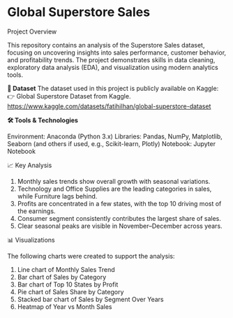 # Global Superstore Sales

Project Overview

This repository contains an analysis of the Superstore Sales dataset, focusing on uncovering insights into sales performance, customer behavior, and profitability trends. The project demonstrates skills in data cleaning, exploratory data analysis (EDA), and visualization using modern analytics tools.

**📂 Dataset**
The dataset used in this project is publicly available on Kaggle:
👉 Global Superstore Dataset from Kaggle.
https://www.kaggle.com/datasets/fatihilhan/global-superstore-dataset

**🛠️ Tools & Technologies**

Environment: Anaconda (Python 3.x)
Libraries: Pandas, NumPy, Matplotlib, Seaborn (and others if used, e.g., Scikit-learn, Plotly)
Notebook: Jupyter Notebook

📈 Key Analysis

1) Monthly sales trends show overall growth with seasonal variations.
2) Technology and Office Supplies are the leading categories in sales, while Furniture lags behind.
3) Profits are concentrated in a few states, with the top 10 driving most of the earnings.
4) Consumer segment consistently contributes the largest share of sales.
5) Clear seasonal peaks are visible in November–December across years.

📊 Visualizations

The following charts were created to support the analysis:

1) Line chart of Monthly Sales Trend
2) Bar chart of Sales by Category
3) Bar chart of Top 10 States by Profit
4) Pie chart of Sales Share by Category
5) Stacked bar chart of Sales by Segment Over Years
6) Heatmap of Year vs Month Sales



